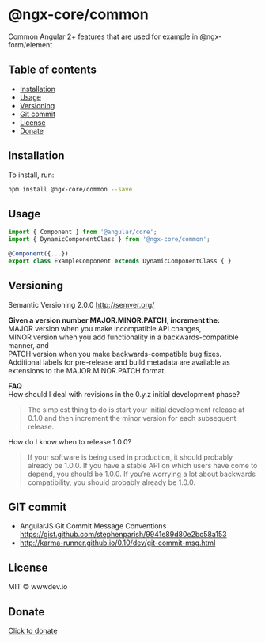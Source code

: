 # @ngx-core/common
Common Angular 2+ features that are used for example in @ngx-form/element

## Table of contents
* [Installation](#installation)
* [Usage](#usage)
* [Versioning](#versioning)
* [Git commit](#git-commit)
* [License](#license)
* [Donate](#donate)


## Installation

To install, run:

```bash
npm install @ngx-core/common --save
```

## Usage
```typescript
import { Component } from '@angular/core'; 
import { DynamicComponentClass } from '@ngx-core/common'; 

@Component({...})
export class ExampleComponent extends DynamicComponentClass { }
```

## Versioning
Semantic Versioning 2.0.0 http://semver.org/

**Given a version number MAJOR.MINOR.PATCH, increment the:**   
MAJOR version when you make incompatible API changes,  
MINOR version when you add functionality in a backwards-compatible manner, and  
PATCH version when you make backwards-compatible bug fixes.  
Additional labels for pre-release and build metadata are available as extensions to the MAJOR.MINOR.PATCH format.

**FAQ**   
How should I deal with revisions in the 0.y.z initial development phase?  
>The simplest thing to do is start your initial development release at 0.1.0 and then increment the minor version for each subsequent release.

How do I know when to release 1.0.0?

>If your software is being used in production, it should probably already be 1.0.0. If you have a stable API on which users have come to depend, you should be 1.0.0. If you’re worrying a lot about backwards compatibility, you should probably already be 1.0.0.

## GIT commit
- AngularJS Git Commit Message Conventions https://gist.github.com/stephenparish/9941e89d80e2bc58a153
- http://karma-runner.github.io/0.10/dev/git-commit-msg.html

## License

MIT © wwwdev.io

## Donate

[Click to donate](https://donorbox.org/help-creating-open-source-software)
